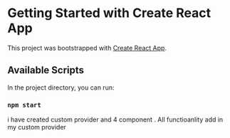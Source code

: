 # Getting Started with Create React App

This project was bootstrapped with [Create React App](https://github.com/facebook/create-react-app).

## Available Scripts

In the project directory, you can run:

### `npm start`

i have created custom provider and 4 component .
All functioanlity add in my custom provider 

